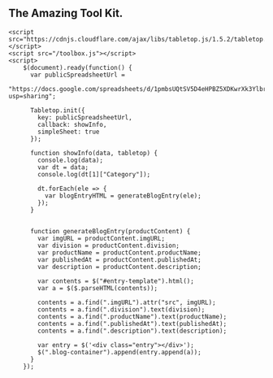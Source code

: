 <html>
<html lang="en">
  <head>
    <!-- Required meta tags -->
    <meta charset="utf-8">
    <meta name="viewport" content="width=device-width, initial-scale=1, shrink-to-fit=no">
    <link rel="stylesheet" href="style.css">
  </head>
  <body>    
    <template id="entry-template">
        <div class="entry-container">
          <div class="thumbnail">
            <img src="https://dummyimage.com/150x150.png" alt="" />
          </div>
          <div class="content">
            <div>
              <div class="block">
                <div class="division">
                  <h2>CODING</h2>
                </div>
              </div>
              <h2 class="productName">
                Build your own blog with Google Sheets as CMS and Tabletop.js
              </h2>
              <p class="publishedAt">May 11, 2019</p>
              <p class="description">
                Lorem, ipsum dolor sit amet consectetur adipisicing elit. Quo
                quisquam maxime, ab itaque, ratione consectetur, ea corporis
                aspernatur doloribus quam alias? Maxime deserunt, optio itaque nam
                quisquam eius doloribus fugiat.
              </p>
            </div>
          </div>
        </div>
      </template>
      <section class="blog-container">
        <div class="header">
          <h1>The Amazing Tool Kit.</h1>
        </div>
        <!-- <div class="entry-container">
            <div class="thumbnail">
            <img src="https://dummyimage.com/150x150.png" alt="" />
            </div>
            <div class="content">
            <div>
                <div class="block">
                <div class="division">
                    <h2>CODING</h2>
                </div>
                </div>
                <h2 class="productName">
                Build your own blog with Google Sheets as CMS and Tabletop.js
                </h2>
                <p class="publishedAt">May 11, 2019</p>
                <p class="description">
                Lorem, ipsum dolor sit amet consectetur adipisicing elit. Quo
                quisquam maxime, ab itaque, ratione consectetur, ea corporis
                aspernatur doloribus quam alias? Maxime deserunt, optio itaque nam
                quisquam eius doloribus fugiat.
                </p>
            </div>
            </div>
        </div> -->
        </section>    
  </body>

  <script src="https://cdnjs.cloudflare.com/ajax/libs/jquery/3.4.1/jquery.min.js"></script>
    <script src="https://cdnjs.cloudflare.com/ajax/libs/tabletop.js/1.5.2/tabletop.min.js"></script>
    <script src="/toolbox.js"></script>
    <script>
        $(document).ready(function() {
          var publicSpreadsheetUrl =
            "https://docs.google.com/spreadsheets/d/1pmbsUQtSV5D4eHPBZ5XDKwrXk3YlbrQIiTnhanNoSZk/edit?usp=sharing";

          Tabletop.init({
            key: publicSpreadsheetUrl,
            callback: showInfo,
            simpleSheet: true
          });

          function showInfo(data, tabletop) {
            console.log(data);
            var dt = data;
            console.log(dt[1]["Category"]);

            dt.forEach(ele => {
              var blogEntryHTML = generateBlogEntry(ele);
            });
          }


          function generateBlogEntry(productContent) {
            var imgURL = productContent.imgURL;
            var division = productContent.division;
            var productName = productContent.productName;
            var publishedAt = productContent.publishedAt;
            var description = productContent.description;

            var contents = $("#entry-template").html();
            var a = $($.parseHTML(contents));

            contents = a.find(".imgURL").attr("src", imgURL);
            contents = a.find(".division").text(division);
            contents = a.find(".productName").text(productName);
            contents = a.find(".publishedAt").text(publishedAt);
            contents = a.find(".description").text(description);

            var entry = $('<div class="entry"></div>');
            $(".blog-container").append(entry.append(a));
          }
        });

 </script>
</html>
